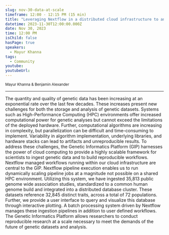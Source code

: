 ```yaml
---
slug: nov-30-data-at-scale
timeframe: 12:00 - 12:15 PM (15 min)
title: "Leveraging Nextflow in a distributed cloud infrastructure to analyze genetic data at scale"
datetime: 2023-11-30T12:00:00.000Z
date: Nov 30, 2023
time: 12:00 PM
isChild: false
hasPage: true
speakers:
  - Mayur Khanna
tags:
  - Community
youtube:
youtubeUrl:
---
```

<div className="mb-4">
  <small className="typo-small">
    Mayur Khanna & Benjamin Alexander
  </small>
</div>

<hr className="border-t border-gray-50 mb-4 opacity-20" />

The quantity and quality of genetic data has been increasing at an exponential rate over the last few decades. These increases present new challenges for both the storage and analysis of genetic datasets. Systems such as High-Performance Computing (HPC) environments offer increased computational power for genetic analyses but cannot exceed the limitations of the deployed hardware. Further, computational algorithms are increasing in complexity, but parallelization can be difficult and time-consuming to implement. Variability in algorithm implementation, underlying libraries, and hardware stacks can lead to artifacts and unreproducible results. To address these challenges, the Genetic Informatics Platform (GIP) harnesses the power of cloud computing to provide a highly scalable framework for scientists to ingest genetic data and to build reproducible workflows. Nextflow managed workflows running within our cloud infrastructure are central to the GIP. Nextflow pipeline execution enables us to run dynamically scaling pipeline jobs at a magnitude not possible on a shared HPC environment. Utilizing this system, we have ingested 35,813 public genome wide association studies, standardized to a common human genome build and integrated into a distributed database cluster. These datasets reference 32,845 distinct traits, across a total of 72 populations. Further, we provide a user interface to query and visualize this database through interactive plotting. A batch processing system driven by Nextflow manages these ingestion pipelines in addition to user defined workflows. The Genetic Informatics Platform allows researchers to conduct reproducible research at a scale necessary to meet the demands of the future of genetic datasets and analysis.
